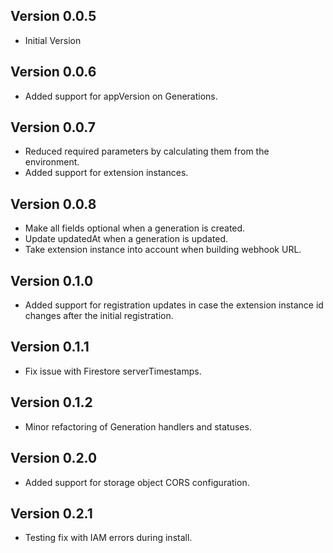 ## Version 0.0.5
- Initial Version

## Version 0.0.6
- Added support for appVersion on Generations.

## Version 0.0.7
- Reduced required parameters by calculating them from the environment.
- Added support for extension instances.

## Version 0.0.8
- Make all fields optional when a generation is created.
- Update updatedAt when a generation is updated.
- Take extension instance into account when building webhook URL.

## Version 0.1.0
- Added support for registration updates in case the extension instance id changes after the initial registration.

## Version 0.1.1
- Fix issue with Firestore serverTimestamps.

## Version 0.1.2
- Minor refactoring of Generation handlers and statuses.

## Version 0.2.0
- Added support for storage object CORS configuration.

## Version 0.2.1
- Testing fix with IAM errors during install.